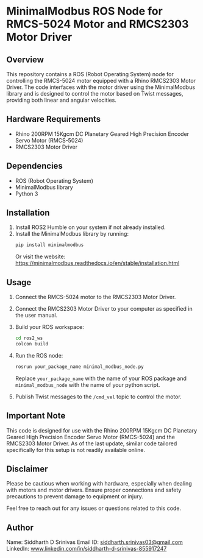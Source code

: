 # MinimalModbus ROS Node for RMCS-5024 Motor and RMCS2303 Motor Driver

## Overview
This repository contains a ROS (Robot Operating System) node for controlling the RMCS-5024 motor equipped with a Rhino RMCS2303 Motor Driver. The code interfaces with the motor driver using the MinimalModbus library and is designed to control the motor based on Twist messages, providing both linear and angular velocities.

## Hardware Requirements
- Rhino 200RPM 15Kgcm DC Planetary Geared High Precision Encoder Servo Motor (RMCS-5024)
- RMCS2303 Motor Driver

## Dependencies
- ROS (Robot Operating System)
- MinimalModbus library
- Python 3

## Installation
1. Install ROS2 Humble on your system if not already installed.
2. Install the MinimalModbus library by running:
   ```bash
   pip install minimalmodbus
   ```
   Or visit the website: https://minimalmodbus.readthedocs.io/en/stable/installation.html

## Usage
1. Connect the RMCS-5024 motor to the RMCS2303 Motor Driver.
2. Connect the RMCS2303 Motor Driver to your computer as specified in the user manual.
3. Build your ROS workspace:
   ```bash
   cd ros2_ws
   colcon build
   ```
4. Run the ROS node:
   ```bash
   rosrun your_package_name minimal_modbus_node.py
   ```
   Replace `your_package_name` with the name of your ROS package and `minimal_modbus_node` with the name of your python script.

5. Publish Twist messages to the `/cmd_vel` topic to control the motor.

## Important Note
This code is designed for use with the Rhino 200RPM 15Kgcm DC Planetary Geared High Precision Encoder Servo Motor (RMCS-5024) and the RMCS2303 Motor Driver. As of the last update, similar code tailored specifically for this setup is not readily available online.

## Disclaimer
Please be cautious when working with hardware, especially when dealing with motors and motor drivers. Ensure proper connections and safety precautions to prevent damage to equipment or injury.

Feel free to reach out for any issues or questions related to this code.

## Author
Name: Siddharth D Srinivas
Email ID: siddharth.srinivas03@gmail.com
LinkedIn: www.linkedin.com/in/siddharth-d-srinivas-855917247
